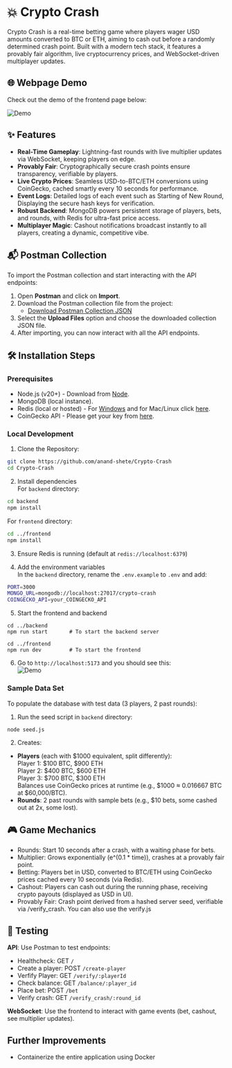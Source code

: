 # 💥 Crypto Crash

Crypto Crash is a real-time betting game where players wager USD amounts converted to BTC or ETH, aiming to cash out before a randomly determined crash point. Built with a modern tech stack, it features a provably fair algorithm, live cryptocurrency prices, and WebSocket-driven multiplayer updates.

## 🌐 Webpage Demo

Check out the demo of the frontend page below:

![Demo](https://i.imgur.com/Pt5Xq5b.png)

## ✨ Features

- **Real-Time Gameplay**: Lightning-fast rounds with live multiplier updates via WebSocket, keeping players on edge.
- **Provably Fair**: Cryptographically secure crash points ensure transparency, verifiable by players.
- **Live Crypto Prices**: Seamless USD-to-BTC/ETH conversions using CoinGecko, cached smartly every 10 seconds for performance.
- **Event Logs**: Detailed logs of each event such as Starting of New Round, Displaying the secure hash keys for verification.
- **Robust Backend**: MongoDB powers persistent storage of players, bets, and rounds, with Redis for ultra-fast price access.
- **Multiplayer Magic**: Cashout notifications broadcast instantly to all players, creating a dynamic, competitive vibe.

## 📬 Postman Collection

To import the Postman collection and start interacting with the API endpoints:

1. Open **Postman** and click on **Import**.
2. Download the Postman collection file from the project:
   - [Download Postman Collection JSON](./backend/postman.json)
3. Select the **Upload Files** option and choose the downloaded collection JSON file.
4. After importing, you can now interact with all the API endpoints.

## 🛠️ Installation Steps

### Prerequisites

- Node.js (v20+) - Download from [Node](https://nodejs.org/en/download).
- MongoDB (local instance).
- Redis (local or hosted) - For [Windows](https://redis.io/docs/latest/operate/oss_and_stack/install/archive/install-redis/install-redis-on-windows/) and for Mac/Linux click [here](https://redis.io/docs/latest/operate/oss_and_stack/install/install-stack/).
- CoinGecko API - Please get your key from [here](https://docs.coingecko.com/reference/setting-up-your-api-key).

### Local Development

1. Clone the Repository:

```bash
git clone https://github.com/anand-shete/Crypto-Crash
cd Crypto-Crash
```

2. Install dependencies  
   For `backend` directory:

```bash
cd backend
npm install
```

For `frontend` directory:

```bash
cd ../frontend
npm install
```

3. Ensure Redis is running (default at `redis://localhost:6379`)

4. Add the environment variables  
   In the `backend` directory, rename the `.env.example` to `.env` and add:

```bash
PORT=3000
MONGO_URL=mongodb://localhost:27017/crypto-crash
COINGECKO_API=your_COINGECKO_API
```

5. Start the frontend and backend

```
cd ../backend
npm run start       # To start the backend server

cd ../frontend
npm run dev         # To start the frontend
```

6. Go to `http://localhost:5173` and you should see this:  
   ![Demo](https://i.imgur.com/Pt5Xq5b.png)

### Sample Data Set

To populate the database with test data (3 players, 2 past rounds):

1. Run the seed script in `backend` directory:

```
node seed.js
```

2. Creates:

- **Players** (each with \$1000 equivalent, split differently):  
  Player 1: \$100 BTC, \$900 ETH  
  Player 2: \$400 BTC, \$600 ETH  
  Player 3: \$700 BTC, \$300 ETH  
  Balances use CoinGecko prices at runtime (e.g., \$1000 ≈ 0.016667 BTC at \$60,000/BTC).
- **Rounds**: 2 past rounds with sample bets (e.g., \$10 bets, some cashed out at 2x, some lost).

## 🎮 Game Mechanics

- Rounds: Start 10 seconds after a crash, with a waiting phase for bets.
- Multiplier: Grows exponentially (e^(0.1 \* time)), crashes at a provably fair point.
- Betting: Players bet in USD, converted to BTC/ETH using CoinGecko prices cached every 10 seconds (via Redis).
- Cashout: Players can cash out during the running phase, receiving crypto payouts (displayed as USD in UI).
- Provably Fair: Crash point derived from a hashed server seed, verifiable via /verify_crash. You can also use the verify.js

## 🧪 Testing

**API**: Use Postman to test endpoints:

- Healthcheck: GET `/`
- Create a player: POST `/create-player`
- Verfify Player: GET `/verify/:playerId`
- Check balance: GET `/balance/:player_id`
- Place bet: POST `/bet`
- Verify crash: GET `/verify_crash/:round_id`

**WebSocket**: Use the frontend to interact with game events (bet, cashout, see multiplier updates).

## Further Improvements

- Containerize the entire application using Docker
